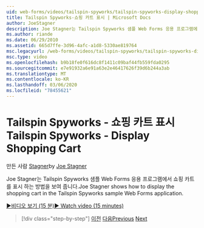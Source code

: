 ```yaml
---
uid: web-forms/videos/tailspin-spyworks/tailspin-spyworks-display-shopping-cart
title: Tailspin Spyworks-쇼핑 카트 표시 | Microsoft Docs
author: JoeStagner
description: Joe Stagner는 Tailspin Spyworks 샘플 Web Forms 응용 프로그램에서 쇼핑 카트를 표시 하는 방법을 보여 줍니다.
ms.author: riande
ms.date: 06/29/2010
ms.assetid: 665d7ffe-3d96-4afc-a1d8-5330ae819764
msc.legacyurl: /web-forms/videos/tailspin-spyworks/tailspin-spyworks-display-shopping-cart
msc.type: video
ms.openlocfilehash: b9b18fe0f616dc8f1411c09baf44fb559fda0295
ms.sourcegitcommit: e7e91932a6e91a63e2e46417626f39d6b244a3ab
ms.translationtype: MT
ms.contentlocale: ko-KR
ms.lasthandoff: 03/06/2020
ms.locfileid: "78455621"
---
```

# <a name="tailspin-spyworks---display-shopping-cart"></a><span data-ttu-id="fad05-103">Tailspin Spyworks - 쇼핑 카트 표시</span><span class="sxs-lookup"><span data-stu-id="fad05-103">Tailspin Spyworks - Display Shopping Cart</span></span>

<span data-ttu-id="fad05-104">만든 사람 [Stagner](https://github.com/JoeStagner)</span><span class="sxs-lookup"><span data-stu-id="fad05-104">by [Joe Stagner](https://github.com/JoeStagner)</span></span>

<span data-ttu-id="fad05-105">Joe Stagner는 Tailspin Spyworks 샘플 Web Forms 응용 프로그램에서 쇼핑 카트를 표시 하는 방법을 보여 줍니다.</span><span class="sxs-lookup"><span data-stu-id="fad05-105">Joe Stagner shows how to display the shopping cart in the Tailspin Spyworks sample Web Forms application.</span></span>

[<span data-ttu-id="fad05-106">&#9654;비디오 보기 (15 분)</span><span class="sxs-lookup"><span data-stu-id="fad05-106">&#9654; Watch video (15 minutes)</span></span>](https://channel9.msdn.com/Blogs/ASP-NET-Site-Videos/tailspin-spyworks-display-shopping-cart)

> [!div class="step-by-step"]
> <span data-ttu-id="fad05-107">[이전](tailspin-spyworks-adding-items-to-the-shopping-cart.md)
> [다음](tailspin-spyworks-update-the-shopping-cart.md)</span><span class="sxs-lookup"><span data-stu-id="fad05-107">[Previous](tailspin-spyworks-adding-items-to-the-shopping-cart.md)
[Next](tailspin-spyworks-update-the-shopping-cart.md)</span></span>
